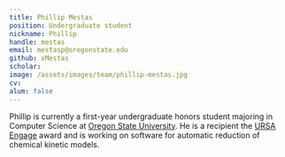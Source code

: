 ```yaml
---
title: Phillip Mestas
position: Undergraduate student
nickname: Phillip
handle: mestas
email: mestasp@oregonstate.edu
github: xMestas
scholar:
image: /assets/images/team/phillip-mestas.jpg
cv:
alum: false
---
```


Phillip is currently a first-year undergraduate honors student majoring in Computer Science at [Oregon State University]. He is a recipient the [URSA Engage] award and is working on software for automatic reduction of chemical kinetic models.

[Oregon State University]: http://oregonstate.edu/
[School of Mechanical, Industrial, and Manufacturing Engineering]: http://mime.oregonstate.edu
[URSA Engage]: http://undergraduate.oregonstate.edu/research/funding-opportunities/ursa-engage
